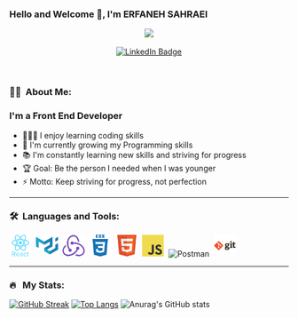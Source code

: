 ### Hello and Welcome 👋, I'm ERFANEH SAHRAEI
<p align="center"><img src="https://media.giphy.com/media/M9gbBd9nbDrOTu1Mqx/giphy.gif" width="100"/></p>
<p align="center">
<a href="https://www.linkedin.com/in/erfaneh-sahraei"><img src="https://img.shields.io/badge/LinkedIn-blue?style=for-the-badge&logo=linkedin&logoColor=white" alt="LinkedIn Badge"></a>
</p>
<p align="center"><img src="https://komarev.com/ghpvc/?username=erfaneh-sahraei&style=plastic&color=blue" alt=""></p>



### :woman_technologist: &nbsp;About Me:
### I'm a Front End Developer

- 👨🏽‍🎓 I enjoy learning coding skills
- 🌱 I'm currently growing my Programming skills
- 📚 I'm constantly learning new skills and striving for progress
- 🏆 Goal: Be the person I needed when I was younger
- ⚡ Motto: Keep striving for progress, not perfection

---

### 🛠 &nbsp;Languages and Tools:

<p>
<img src="https://github.com/devicons/devicon/blob/master/icons/react/react-original-wordmark.svg" title="React" alt="React" width="40" height="40"/>&nbsp;
<img src="https://github.com/devicons/devicon/blob/master/icons/materialui/materialui-original.svg" title="Material UI" alt="Material UI" width="40" height="40"/>&nbsp;
<img src="https://github.com/devicons/devicon/blob/master/icons/redux/redux-original.svg" title="Redux" alt="Redux " width="40" height="40"/>&nbsp;
<img src="https://github.com/devicons/devicon/blob/master/icons/css3/css3-plain-wordmark.svg"  title="CSS3" alt="CSS" width="40" height="40"/>&nbsp;
<img src="https://github.com/devicons/devicon/blob/master/icons/html5/html5-original.svg" title="HTML5" alt="HTML" width="40" height="40"/>&nbsp;
<img src="https://github.com/devicons/devicon/blob/master/icons/javascript/javascript-original.svg" title="JavaScript" alt="JavaScript" width="40" height="40"/>&nbsp;
<img src="https://www.vectorlogo.zone/logos/getpostman/getpostman-icon.svg" title="Postman"  alt="Postman" width="40" height="40"/>&nbsp;
<img src="https://github.com/devicons/devicon/blob/master/icons/git/git-original-wordmark.svg" title="Git" **alt="Git" width="40" height="40"/>&nbsp;
</p>

---

### 🔥 &nbsp; My Stats:
[![GitHub Streak](http://github-readme-streak-stats.herokuapp.com?user=erfaneh-sahraei&theme=blueberry&show_icons=true)](https://git.io/streak-stats)
[![Top Langs](https://github-readme-stats.vercel.app/api/top-langs/?username=erfaneh-sahraei&layout=compact&theme=blueberry)](https://github.com/anuraghazra/github-readme-stats)
![Anurag's GitHub stats](https://github-readme-stats.vercel.app/api?username=erfaneh-sahraei&show_icons=true&theme=radical)
